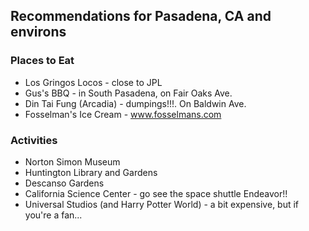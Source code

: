 ## Recommendations for Pasadena, CA and environs

### Places to Eat
- Los Gringos Locos - close to JPL
- Gus's BBQ - in South Pasadena, on Fair Oaks Ave.
- Din Tai Fung (Arcadia) - dumpings!!!.  On Baldwin Ave.
- Fosselman's Ice Cream - www.fosselmans.com

### Activities
- Norton Simon Museum
- Huntington Library and Gardens
- Descanso Gardens
- California Science Center - go see the space shuttle Endeavor!!
- Universal Studios (and Harry Potter World) - a bit expensive, but if you're a fan...
